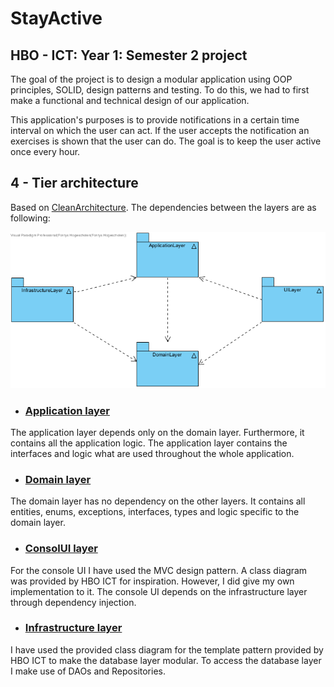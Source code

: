 # StayActive
## HBO - ICT: Year 1: Semester 2 project
The goal of the project is to design a modular application using OOP principles, SOLID, design patterns and testing. To do this, we had to first make a functional and technical design of our application. 

This application's purposes is to provide notifications in a certain time interval on which the user can act. If the user accepts the notification an exercises is shown that the user can do. The goal is to keep the user active once every hour.

## 4 - Tier architecture 
Based on [CleanArchitecture](https://github.com/jasontaylordev/CleanArchitecture). The dependencies 
between the layers are as following:

![4-tier](assets/n-tier.png)

- ### [Application layer](Application)
The application layer depends only on the domain layer. Furthermore, it contains all the application logic. The application
layer contains the interfaces and logic what are used throughout the whole application. 
- ### [Domain layer](Domain)
The domain layer has no dependency on the other layers. It contains all entities, enums, exceptions, interfaces, 
types and logic specific to the domain layer.
- ### [ConsolUI layer](ConsoleUI)
For the console UI I have used the MVC design pattern. A class diagram was provided by HBO ICT for inspiration.
However, I did give my own implementation to it. The console UI  depends on the infrastructure layer through dependency 
injection.
- ### [Infrastructure layer](Infrastructure)
I have used the provided class diagram for the template pattern provided by HBO ICT to make the database layer modular. To access the database layer
I make use of DAOs and Repositories.


